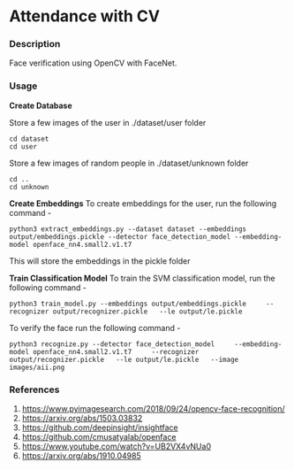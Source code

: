 # Attendance with CV

### Description
Face verification using OpenCV with FaceNet.



### Usage
**Create Database**

Store a few images of the user in ./dataset/user folder
```
cd dataset
cd user
```

Store a few images of random people in ./dataset/unknown folder
```
cd ..
cd unknown
```

**Create Embeddings**
To create embeddings for the user, run the following command - 
```
python3 extract_embeddings.py --dataset dataset --embeddings output/embeddings.pickle --detector face_detection_model --embedding-model openface_nn4.small2.v1.t7
```
This will store the embeddings in the pickle folder

**Train Classification Model** 
To train the SVM classification model, run the following command - 
```
python3 train_model.py --embeddings output/embeddings.pickle     --recognizer output/recognizer.pickle   --le output/le.pickle
```



To verify the face run the following command -
```
python3 recognize.py --detector face_detection_model     --embedding-model openface_nn4.small2.v1.t7     --recognizer output/recognizer.pickle   --le output/le.pickle   --image images/aii.png
```
### References 
1. <https://www.pyimagesearch.com/2018/09/24/opencv-face-recognition/>
2. <https://arxiv.org/abs/1503.03832>
3. <https://github.com/deepinsight/insightface>
4. <https://github.com/cmusatyalab/openface>
5. <https://www.youtube.com/watch?v=UB2VX4vNUa0>
6. <https://arxiv.org/abs/1910.04985>

